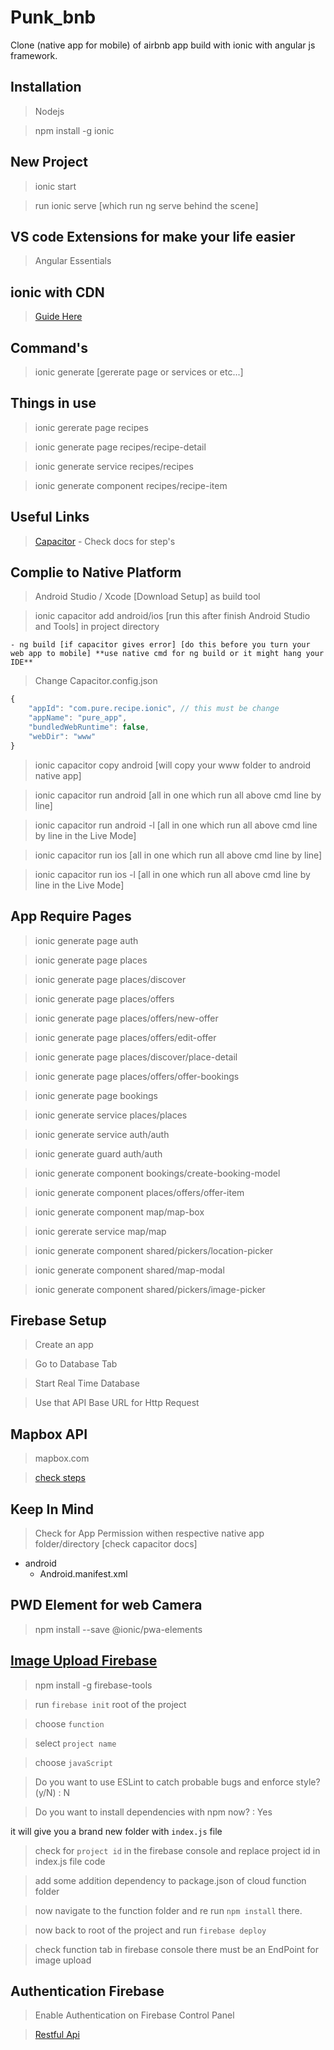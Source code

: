 # Punk_bnb

Clone (native app for mobile) of airbnb app build with ionic with angular js framework.

## Installation

> Nodejs

> npm install -g ionic

## New Project

> ionic start

> run ionic serve [which run ng serve behind the scene]

## VS code Extensions for make your life easier

> Angular Essentials

## ionic with CDN

> [Guide Here](https://ionicframework.com/docs/installation/cdn)

## Command's

> ionic generate [gererate page or services or etc...]

## Things in use

> ionic gererate page recipes

> ionic generate page recipes/recipe-detail

> ionic generate service recipes/recipes

> ionic generate component recipes/recipe-item

## Useful Links

> [Capacitor](https://capacitor.ionicframework.com/) - Check docs for step's

## Complie to Native Platform

> Android Studio / Xcode [Download Setup] as build tool

> ionic capacitor add android/ios [run this after finish Android Studio and Tools] in project directory

    - ng build [if capacitor gives error] [do this before you turn your web app to mobile] **use native cmd for ng build or it might hang your IDE**

> Change Capacitor.config.json

```javaScript
{
    "appId": "com.pure.recipe.ionic", // this must be change
    "appName": "pure_app",
    "bundledWebRuntime": false,
    "webDir": "www"
}
```

> ionic capacitor copy android [will copy your www folder to android native app]

> ionic capacitor run android [all in one which run all above cmd line by line]

> ionic capacitor run android -l [all in one which run all above cmd line by line in the Live Mode]

> ionic capacitor run ios [all in one which run all above cmd line by line]

> ionic capacitor run ios -l [all in one which run all above cmd line by line in the Live Mode]

## App Require Pages

> ionic generate page auth

> ionic generate page places

> ionic generate page places/discover

> ionic generate page places/offers

> ionic generate page places/offers/new-offer

> ionic generate page places/offers/edit-offer

> ionic generate page places/discover/place-detail

> ionic generate page places/offers/offer-bookings

> ionic generate page bookings

> ionic generate service places/places

> ionic generate service auth/auth

> ionic generate guard auth/auth

> ionic generate component bookings/create-booking-model

> ionic generate component places/offers/offer-item

> ionic generate component map/map-box

> ionic gererate service map/map

> ionic generate component shared/pickers/location-picker

> ionic generate component shared/map-modal

> ionic generate component shared/pickers/image-picker

## Firebase Setup

> Create an app

> Go to Database Tab

> Start Real Time Database

> Use that API Base URL for Http Request

## Mapbox API

> mapbox.com

> [check steps](https://angularfirebase.com/lessons/build-realtime-maps-in-angular-with-mapbox-gl/)

## Keep In Mind

> Check for App Permission withen respective native app folder/directory [check capacitor docs]

- android
  - Android.manifest.xml

## PWD Element for web Camera

> npm install --save @ionic/pwa-elements

## [Image Upload Firebase](https://github.com/firebase/firebase-tools)

> npm install -g firebase-tools

> run `firebase init` root of the project

> choose `function`

> select `project name`

> choose `javaScript`

> Do you want to use ESLint to catch probable bugs and enforce style? (y/N) : N

> Do you want to install dependencies with npm now? : Yes

it will give you a brand new folder with `index.js` file

> check for `project id` in the firebase console and replace project id in index.js file code

> add some addition dependency to package.json of cloud function folder

> now navigate to the function folder and re run `npm install` there.

> now back to root of the project and run `firebase deploy`

> check function tab in firebase console there must be an EndPoint for image upload

## Authentication Firebase

> Enable Authentication on Firebase Control Panel

> [Restful Api](https://firebase.google.com/docs/reference/rest/auth/)

